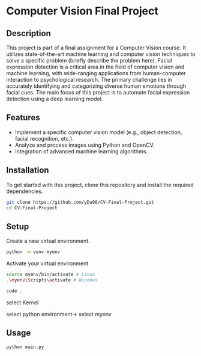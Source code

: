 # Computer Vision Final Project

## Description

This project is part of a final assignment for a Computer Vision course. It utilizes state-of-the-art machine learning and computer vision techniques to solve a specific problem (briefly describe the problem here). Facial expression detection is a critical area in the field of computer vision and machine learning, with wide-ranging applications from human-computer interaction to psychological research. The primary challenge lies in accurately identifying and categorizing diverse human emotions through facial cues. The main focus of this project is  to automate facial expression detection using a deep learning model.

## Features

- Implement a specific computer vision model (e.g., object detection, facial recognition, etc.).
- Analyze and process images using Python and OpenCV.
- Integration of advanced machine learning algorithms.

## Installation

To get started with this project, clone this repository and install the required dependencies.

```bash
git clone https://github.com/yDu98/CV-Final-Project.git
cd CV-Final-Project
```

## Setup

Create a new virtual environment.

```bash
python -m venv myenv
```


Activate your virtual environment

```bash
source myenv/bin/activate # Linux
.\myenv\Scripts\activate # Windows

code .
```

select Kernel

select python environment-> select myenv


## Usage

```bash
python main.py
```
